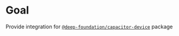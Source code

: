 # Goal

Provide integration for [`@deep-foundation/capacitor-device`](https://www.npmjs.com/package/@deep-foundation/capacitor-devic) package
